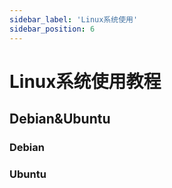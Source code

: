 ```yaml
---
sidebar_label: 'Linux系统使用'
sidebar_position: 6
---
```



# Linux系统使用教程

## Debian&Ubuntu

### Debian

### Ubuntu
